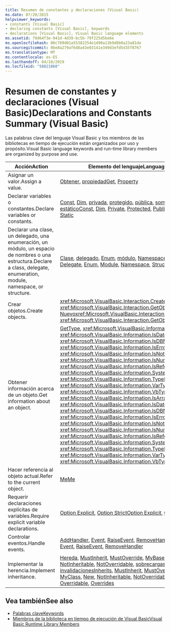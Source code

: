 ```yaml
---
title: Resumen de constantes y declaraciones (Visual Basic)
ms.date: 07/20/2015
helpviewer_keywords:
- constants [Visual Basic]
- declaring constants [Visual Basic], keywords
- declarations [Visual Basic], Visual Basic language elements
ms.assetid: 79d64f3e-941d-4d39-bc5b-79f225d5be6e
ms.openlocfilehash: 00c789d01a55382254e1d90a13b9d8b0a23a81de
ms.sourcegitcommit: 0be8a279af6d8a43e03141e349d3efd5d35f8767
ms.translationtype: MT
ms.contentlocale: es-ES
ms.lasthandoff: 04/18/2019
ms.locfileid: "58821860"
---
```

# <a name="declarations-and-constants-summary-visual-basic"></a><span data-ttu-id="ddfc0-102">Resumen de constantes y declaraciones (Visual Basic)</span><span class="sxs-lookup"><span data-stu-id="ddfc0-102">Declarations and Constants Summary (Visual Basic)</span></span>
<span data-ttu-id="ddfc0-103">Las palabras clave del lenguaje Visual Basic y los miembros de las bibliotecas en tiempo de ejecución están organizados por uso y propósito.</span><span class="sxs-lookup"><span data-stu-id="ddfc0-103">Visual Basic language keywords and run-time library members are organized by purpose and use.</span></span>  
  
|<span data-ttu-id="ddfc0-104">Acción</span><span class="sxs-lookup"><span data-stu-id="ddfc0-104">Action</span></span>|<span data-ttu-id="ddfc0-105">Elemento del lenguaje</span><span class="sxs-lookup"><span data-stu-id="ddfc0-105">Language element</span></span>|  
|------------|----------------------|  
|<span data-ttu-id="ddfc0-106">Asignar un valor.</span><span class="sxs-lookup"><span data-stu-id="ddfc0-106">Assign a value.</span></span>|<span data-ttu-id="ddfc0-107">[Obtener](../../../visual-basic/language-reference/statements/get-statement.md), [propiedad](../../../visual-basic/language-reference/statements/property-statement.md)</span><span class="sxs-lookup"><span data-stu-id="ddfc0-107">[Get](../../../visual-basic/language-reference/statements/get-statement.md), [Property](../../../visual-basic/language-reference/statements/property-statement.md)</span></span>|  
|<span data-ttu-id="ddfc0-108">Declarar variables o constantes.</span><span class="sxs-lookup"><span data-stu-id="ddfc0-108">Declare variables or constants.</span></span>|<span data-ttu-id="ddfc0-109">[Const](../../../visual-basic/language-reference/statements/const-statement.md), [Dim](../../../visual-basic/language-reference/statements/dim-statement.md), [privada](../../../visual-basic/language-reference/modifiers/private.md), [protegido](../../../visual-basic/language-reference/modifiers/protected.md), [pública](../../../visual-basic/language-reference/modifiers/public.md), [sombras](../../../visual-basic/language-reference/modifiers/shadows.md), [ Compartido](../../../visual-basic/language-reference/modifiers/shared.md), [estático](../../../visual-basic/language-reference/modifiers/static.md)</span><span class="sxs-lookup"><span data-stu-id="ddfc0-109">[Const](../../../visual-basic/language-reference/statements/const-statement.md), [Dim](../../../visual-basic/language-reference/statements/dim-statement.md), [Private](../../../visual-basic/language-reference/modifiers/private.md), [Protected](../../../visual-basic/language-reference/modifiers/protected.md), [Public](../../../visual-basic/language-reference/modifiers/public.md), [Shadows](../../../visual-basic/language-reference/modifiers/shadows.md), [Shared](../../../visual-basic/language-reference/modifiers/shared.md), [Static](../../../visual-basic/language-reference/modifiers/static.md)</span></span>|  
|<span data-ttu-id="ddfc0-110">Declarar una clase, un delegado, una enumeración, un módulo, un espacio de nombres o una estructura.</span><span class="sxs-lookup"><span data-stu-id="ddfc0-110">Declare a class, delegate, enumeration, module, namespace, or structure.</span></span>|<span data-ttu-id="ddfc0-111">[Clase](../../../visual-basic/language-reference/statements/class-statement.md), [delegado](../../../visual-basic/language-reference/statements/delegate-statement.md), [Enum](../../../visual-basic/language-reference/statements/enum-statement.md), [módulo](../../../visual-basic/language-reference/statements/module-statement.md), [Namespace](../../../visual-basic/language-reference/statements/namespace-statement.md), [estructura](../../../visual-basic/language-reference/statements/structure-statement.md)</span><span class="sxs-lookup"><span data-stu-id="ddfc0-111">[Class](../../../visual-basic/language-reference/statements/class-statement.md), [Delegate](../../../visual-basic/language-reference/statements/delegate-statement.md), [Enum](../../../visual-basic/language-reference/statements/enum-statement.md), [Module](../../../visual-basic/language-reference/statements/module-statement.md), [Namespace](../../../visual-basic/language-reference/statements/namespace-statement.md), [Structure](../../../visual-basic/language-reference/statements/structure-statement.md)</span></span>|  
|<span data-ttu-id="ddfc0-112">Crear objetos.</span><span class="sxs-lookup"><span data-stu-id="ddfc0-112">Create objects.</span></span>|<span data-ttu-id="ddfc0-113"><xref:Microsoft.VisualBasic.Interaction.CreateObject%2A>, <xref:Microsoft.VisualBasic.Interaction.GetObject%2A>, [Nuevo](../../../visual-basic/language-reference/operators/new-operator.md)</span><span class="sxs-lookup"><span data-stu-id="ddfc0-113"><xref:Microsoft.VisualBasic.Interaction.CreateObject%2A>, <xref:Microsoft.VisualBasic.Interaction.GetObject%2A>, [New](../../../visual-basic/language-reference/operators/new-operator.md)</span></span>|  
|<span data-ttu-id="ddfc0-114">Obtener información acerca de un objeto.</span><span class="sxs-lookup"><span data-stu-id="ddfc0-114">Get information about an object.</span></span>|<span data-ttu-id="ddfc0-115">[GetType](../../../visual-basic/language-reference/operators/gettype-operator.md), <xref:Microsoft.VisualBasic.Information.IsArray%2A>, <xref:Microsoft.VisualBasic.Information.IsDate%2A>, <xref:Microsoft.VisualBasic.Information.IsDBNull%2A>, <xref:Microsoft.VisualBasic.Information.IsError%2A>, <xref:Microsoft.VisualBasic.Information.IsNothing%2A>, <xref:Microsoft.VisualBasic.Information.IsNumeric%2A>, <xref:Microsoft.VisualBasic.Information.IsReference%2A>, <xref:Microsoft.VisualBasic.Information.SystemTypeName%2A>, <xref:Microsoft.VisualBasic.Information.TypeName%2A>, <xref:Microsoft.VisualBasic.Information.VarType%2A>, <xref:Microsoft.VisualBasic.Information.VbTypeName%2A></span><span class="sxs-lookup"><span data-stu-id="ddfc0-115">[GetType](../../../visual-basic/language-reference/operators/gettype-operator.md), <xref:Microsoft.VisualBasic.Information.IsArray%2A>, <xref:Microsoft.VisualBasic.Information.IsDate%2A>, <xref:Microsoft.VisualBasic.Information.IsDBNull%2A>, <xref:Microsoft.VisualBasic.Information.IsError%2A>, <xref:Microsoft.VisualBasic.Information.IsNothing%2A>, <xref:Microsoft.VisualBasic.Information.IsNumeric%2A>, <xref:Microsoft.VisualBasic.Information.IsReference%2A>, <xref:Microsoft.VisualBasic.Information.SystemTypeName%2A>, <xref:Microsoft.VisualBasic.Information.TypeName%2A>, <xref:Microsoft.VisualBasic.Information.VarType%2A>, <xref:Microsoft.VisualBasic.Information.VbTypeName%2A></span></span>|  
|<span data-ttu-id="ddfc0-116">Hacer referencia al objeto actual.</span><span class="sxs-lookup"><span data-stu-id="ddfc0-116">Refer to the current object.</span></span>|[<span data-ttu-id="ddfc0-117">Me</span><span class="sxs-lookup"><span data-stu-id="ddfc0-117">Me</span></span>](../../../visual-basic/programming-guide/program-structure/me-my-mybase-and-myclass.md)|  
|<span data-ttu-id="ddfc0-118">Requerir declaraciones explícitas de variables.</span><span class="sxs-lookup"><span data-stu-id="ddfc0-118">Require explicit variable declarations.</span></span>|<span data-ttu-id="ddfc0-119">[Option Explicit](../../../visual-basic/language-reference/statements/option-explicit-statement.md), [Option Strict](../../../visual-basic/language-reference/statements/option-strict-statement.md)</span><span class="sxs-lookup"><span data-stu-id="ddfc0-119">[Option Explicit](../../../visual-basic/language-reference/statements/option-explicit-statement.md), [Option Strict](../../../visual-basic/language-reference/statements/option-strict-statement.md)</span></span>|  
|<span data-ttu-id="ddfc0-120">Controlar eventos.</span><span class="sxs-lookup"><span data-stu-id="ddfc0-120">Handle events.</span></span>|<span data-ttu-id="ddfc0-121">[AddHandler](../../../visual-basic/language-reference/statements/addhandler-statement.md), [Event](../../../visual-basic/language-reference/statements/event-statement.md), [RaiseEvent](../../../visual-basic/language-reference/statements/raiseevent-statement.md), [RemoveHandler](../../../visual-basic/language-reference/statements/removehandler-statement.md)</span><span class="sxs-lookup"><span data-stu-id="ddfc0-121">[AddHandler](../../../visual-basic/language-reference/statements/addhandler-statement.md), [Event](../../../visual-basic/language-reference/statements/event-statement.md), [RaiseEvent](../../../visual-basic/language-reference/statements/raiseevent-statement.md), [RemoveHandler](../../../visual-basic/language-reference/statements/removehandler-statement.md)</span></span>|  
|<span data-ttu-id="ddfc0-122">Implementar la herencia.</span><span class="sxs-lookup"><span data-stu-id="ddfc0-122">Implement inheritance.</span></span>|<span data-ttu-id="ddfc0-123">[Hereda](../../../visual-basic/language-reference/statements/inherits-statement.md), [MustInherit](../../../visual-basic/language-reference/modifiers/mustinherit.md), [MustOverride](../../../visual-basic/language-reference/modifiers/mustoverride.md), [MyBase](../../../visual-basic/programming-guide/language-features/objects-and-classes/inheritance-basics.md), [MyClass](../../../visual-basic/programming-guide/language-features/objects-and-classes/inheritance-basics.md), [nuevo](../../../visual-basic/language-reference/operators/new-operator.md), [NotInheritable](../../../visual-basic/language-reference/modifiers/notinheritable.md), [NotOverridable](../../../visual-basic/language-reference/modifiers/notoverridable.md), [sobrecargas](../../../visual-basic/language-reference/modifiers/overloads.md), [reemplazable](../../../visual-basic/language-reference/modifiers/overridable.md), [invalidaciones](../../../visual-basic/language-reference/modifiers/overrides.md)</span><span class="sxs-lookup"><span data-stu-id="ddfc0-123">[Inherits](../../../visual-basic/language-reference/statements/inherits-statement.md), [MustInherit](../../../visual-basic/language-reference/modifiers/mustinherit.md), [MustOverride](../../../visual-basic/language-reference/modifiers/mustoverride.md), [MyBase](../../../visual-basic/programming-guide/language-features/objects-and-classes/inheritance-basics.md), [MyClass](../../../visual-basic/programming-guide/language-features/objects-and-classes/inheritance-basics.md), [New](../../../visual-basic/language-reference/operators/new-operator.md), [NotInheritable](../../../visual-basic/language-reference/modifiers/notinheritable.md), [NotOverridable](../../../visual-basic/language-reference/modifiers/notoverridable.md), [Overloads](../../../visual-basic/language-reference/modifiers/overloads.md), [Overridable](../../../visual-basic/language-reference/modifiers/overridable.md), [Overrides](../../../visual-basic/language-reference/modifiers/overrides.md)</span></span>|  
  
## <a name="see-also"></a><span data-ttu-id="ddfc0-124">Vea también</span><span class="sxs-lookup"><span data-stu-id="ddfc0-124">See also</span></span>

- [<span data-ttu-id="ddfc0-125">Palabras clave</span><span class="sxs-lookup"><span data-stu-id="ddfc0-125">Keywords</span></span>](../../../visual-basic/language-reference/keywords/index.md)
- [<span data-ttu-id="ddfc0-126">Miembros de la biblioteca en tiempo de ejecución de Visual Basic</span><span class="sxs-lookup"><span data-stu-id="ddfc0-126">Visual Basic Runtime Library Members</span></span>](../../../visual-basic/language-reference/runtime-library-members.md)
